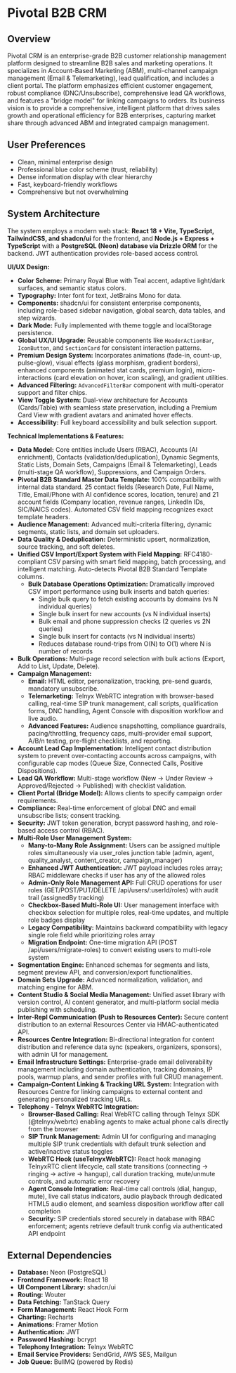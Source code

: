 # Pivotal B2B CRM

## Overview
Pivotal CRM is an enterprise-grade B2B customer relationship management platform designed to streamline B2B sales and marketing operations. It specializes in Account-Based Marketing (ABM), multi-channel campaign management (Email & Telemarketing), lead qualification, and includes a client portal. The platform emphasizes efficient customer engagement, robust compliance (DNC/Unsubscribe), comprehensive lead QA workflows, and features a "bridge model" for linking campaigns to orders. Its business vision is to provide a comprehensive, intelligent platform that drives sales growth and operational efficiency for B2B enterprises, capturing market share through advanced ABM and integrated campaign management.

## User Preferences
- Clean, minimal enterprise design
- Professional blue color scheme (trust, reliability)
- Dense information display with clear hierarchy
- Fast, keyboard-friendly workflows
- Comprehensive but not overwhelming

## System Architecture
The system employs a modern web stack: **React 18 + Vite, TypeScript, TailwindCSS, and shadcn/ui** for the frontend, and **Node.js + Express + TypeScript** with a **PostgreSQL (Neon) database via Drizzle ORM** for the backend. JWT authentication provides role-based access control.

**UI/UX Design:**
- **Color Scheme:** Primary Royal Blue with Teal accent, adaptive light/dark surfaces, and semantic status colors.
- **Typography:** Inter font for text, JetBrains Mono for data.
- **Components:** shadcn/ui for consistent enterprise components, including role-based sidebar navigation, global search, data tables, and step wizards.
- **Dark Mode:** Fully implemented with theme toggle and localStorage persistence.
- **Global UX/UI Upgrade:** Reusable components like `HeaderActionBar`, `IconButton`, and `SectionCard` for consistent interaction patterns.
- **Premium Design System:** Incorporates animations (fade-in, count-up, pulse-glow), visual effects (glass morphism, gradient borders), enhanced components (animated stat cards, premium login), micro-interactions (card elevation on hover, icon scaling), and gradient utilities.
- **Advanced Filtering:** `AdvancedFilterBar` component with multi-operator support and filter chips.
- **View Toggle System:** Dual-view architecture for Accounts (Cards/Table) with seamless state preservation, including a Premium Card View with gradient avatars and animated hover effects.
- **Accessibility:** Full keyboard accessibility and bulk selection support.

**Technical Implementations & Features:**
- **Data Model:** Core entities include Users (RBAC), Accounts (AI enrichment), Contacts (validation/deduplication), Dynamic Segments, Static Lists, Domain Sets, Campaigns (Email & Telemarketing), Leads (multi-stage QA workflow), Suppressions, and Campaign Orders.
- **Pivotal B2B Standard Master Data Template:** 100% compatibility with internal data standard. 25 contact fields (Research Date, Full Name, Title, Email/Phone with AI confidence scores, location, tenure) and 21 account fields (Company location, revenue ranges, LinkedIn IDs, SIC/NAICS codes). Automated CSV field mapping recognizes exact template headers.
- **Audience Management:** Advanced multi-criteria filtering, dynamic segments, static lists, and domain set uploaders.
- **Data Quality & Deduplication:** Deterministic upsert, normalization, source tracking, and soft deletes.
- **Unified CSV Import/Export System with Field Mapping:** RFC4180-compliant CSV parsing with smart field mapping, batch processing, and intelligent matching. Auto-detects Pivotal B2B Standard Template columns.
  - **Bulk Database Operations Optimization:** Dramatically improved CSV import performance using bulk inserts and batch queries:
    - Single bulk query to fetch existing accounts by domains (vs N individual queries)
    - Single bulk insert for new accounts (vs N individual inserts)
    - Bulk email and phone suppression checks (2 queries vs 2N queries)
    - Single bulk insert for contacts (vs N individual inserts)
    - Reduces database round-trips from O(N) to O(1) where N is number of records
- **Bulk Operations:** Multi-page record selection with bulk actions (Export, Add to List, Update, Delete).
- **Campaign Management:**
    - **Email:** HTML editor, personalization, tracking, pre-send guards, mandatory unsubscribe.
    - **Telemarketing:** Telnyx WebRTC integration with browser-based calling, real-time SIP trunk management, call scripts, qualification forms, DNC handling, Agent Console with disposition workflow and live audio.
    - **Advanced Features:** Audience snapshotting, compliance guardrails, pacing/throttling, frequency caps, multi-provider email support, A/B/n testing, pre-flight checklists, and reporting.
- **Account Lead Cap Implementation:** Intelligent contact distribution system to prevent over-contacting accounts across campaigns, with configurable cap modes (Queue Size, Connected Calls, Positive Dispositions).
- **Lead QA Workflow:** Multi-stage workflow (New → Under Review → Approved/Rejected → Published) with checklist validation.
- **Client Portal (Bridge Model):** Allows clients to specify campaign order requirements.
- **Compliance:** Real-time enforcement of global DNC and email unsubscribe lists; consent tracking.
- **Security:** JWT token generation, bcrypt password hashing, and role-based access control (RBAC).
- **Multi-Role User Management System:**
    - **Many-to-Many Role Assignment:** Users can be assigned multiple roles simultaneously via user_roles junction table (admin, agent, quality_analyst, content_creator, campaign_manager)
    - **Enhanced JWT Authentication:** JWT payload includes roles array; RBAC middleware checks if user has any of the allowed roles
    - **Admin-Only Role Management API:** Full CRUD operations for user roles (GET/POST/PUT/DELETE /api/users/:userId/roles) with audit trail (assignedBy tracking)
    - **Checkbox-Based Multi-Role UI:** User management interface with checkbox selection for multiple roles, real-time updates, and multiple role badges display
    - **Legacy Compatibility:** Maintains backward compatibility with legacy single role field while prioritizing roles array
    - **Migration Endpoint:** One-time migration API (POST /api/users/migrate-roles) to convert existing users to multi-role system
- **Segmentation Engine:** Enhanced schemas for segments and lists, segment preview API, and conversion/export functionalities.
- **Domain Sets Upgrade:** Advanced normalization, validation, and matching engine for ABM.
- **Content Studio & Social Media Management:** Unified asset library with version control, AI content generator, and multi-platform social media publishing with scheduling.
- **Inter-Repl Communication (Push to Resources Center):** Secure content distribution to an external Resources Center via HMAC-authenticated API.
- **Resources Centre Integration:** Bi-directional integration for content distribution and reference data sync (speakers, organizers, sponsors), with admin UI for management.
- **Email Infrastructure Settings:** Enterprise-grade email deliverability management including domain authentication, tracking domains, IP pools, warmup plans, and sender profiles with full CRUD management.
- **Campaign-Content Linking & Tracking URL System:** Integration with Resources Centre for linking campaigns to external content and generating personalized tracking URLs.
- **Telephony - Telnyx WebRTC Integration:**
    - **Browser-Based Calling:** Real WebRTC calling through Telnyx SDK (@telnyx/webrtc) enabling agents to make actual phone calls directly from the browser
    - **SIP Trunk Management:** Admin UI for configuring and managing multiple SIP trunk credentials with default trunk selection and active/inactive status toggles
    - **WebRTC Hook (useTelnyxWebRTC):** React hook managing TelnyxRTC client lifecycle, call state transitions (connecting → ringing → active → hangup), call duration tracking, mute/unmute controls, and automatic error recovery
    - **Agent Console Integration:** Real-time call controls (dial, hangup, mute), live call status indicators, audio playback through dedicated HTML5 audio element, and seamless disposition workflow after call completion
    - **Security:** SIP credentials stored securely in database with RBAC enforcement; agents retrieve default trunk config via authenticated API endpoint

## External Dependencies
- **Database:** Neon (PostgreSQL)
- **Frontend Framework:** React 18
- **UI Component Library:** shadcn/ui
- **Routing:** Wouter
- **Data Fetching:** TanStack Query
- **Form Management:** React Hook Form
- **Charting:** Recharts
- **Animations:** Framer Motion
- **Authentication:** JWT
- **Password Hashing:** bcrypt
- **Telephony Integration:** Telnyx WebRTC
- **Email Service Providers:** SendGrid, AWS SES, Mailgun
- **Job Queue:** BullMQ (powered by Redis)